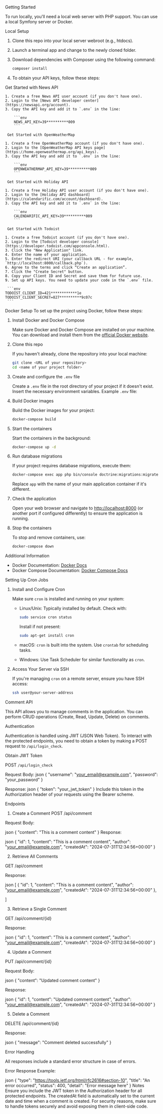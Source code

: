  Getting Started

To run locally, you'll need a local web server with PHP support. You can use a local Symfony server or Docker.

 Local Setup

1. Clone this repo into your local server webroot (e.g., htdocs).
2. Launch a terminal app and change to the newly cloned folder.
3. Download dependencies with Composer using the following command:

    ```bash
    composer install
    ```

4. To obtain your API keys, follow these steps:

 Get Started with News API

    1. Create a free News API user account (if you don't have one).
    2. Login to the [News API developer center](https://newsapi.org/account).
    3. Copy the API key and add it to `.env` in the line:

        ```env
        NEWS_API_KEY=39**********009
        ```

     Get Started with OpenWeatherMap

    1. Create a free OpenWeatherMap account (if you don't have one).
    2. Login to the [OpenWeatherMap API keys page](https://home.openweathermap.org/api_keys).
    3. Copy the API key and add it to `.env` in the line:

        ```env
        OPENWEATHERMAP_API_KEY=39**********009
        ```

     Get Started with Holiday API

    1. Create a free Holiday API user account (if you don't have one).
    2. Login to the [Holiday API dashboard](https://calendarific.com/account/dashboard).
    3. Copy the API key and add it to `.env` in the line:

        ```env
        CALENDARIFIC_API_KEY=39**********009
        ```

     Get Started with Todoist

    1. Create a free Todoist account (if you don't have one).
    2. Login to the [Todoist developer console](https://developer.todoist.com/appconsole.html).
    3. Click the "New Application" link.
    4. Enter the name of your application.
    5. Enter the redirect URI (your callback URL - for example, `http://localhost:8000/callback.php`).
    6. Agree to the terms and click “Create an application”.
    7. Click the "Create Secret" button.
    8. Copy your Client ID and Secret and save them for future use.
    9. Set up API keys. You need to update your code in the `.env` file.

     ```env
    TODOIST_CLIENT_ID=421************1e
    TODOIST_CLIENT_SECRET=827**********9c07c
     ```
 Docker Setup
To set up the project using Docker, follow these steps:

1. Install Docker and Docker Compose

   Make sure Docker and Docker Compose are installed on your machine. You can download and install them from the [official Docker website](https://www.docker.com/get-started).

2. Clone this repo

   If you haven't already, clone the repository into your local machine:

    ```bash
    git clone <URL of your repository>
    cd <name of your project folder>
    ```

3. Create and configure the `.env` file

   Create a `.env` file in the root directory of your project if it doesn't exist. Insert the necessary environment variables. Example `.env` file:


4. Build Docker images

    Build the Docker images for your project:

    ```bash
    docker-compose build
    ```

5. Start the containers

    Start the containers in the background:

    ```bash
    docker-compose up -d
    ```

6. Run database migrations

    If your project requires database migrations, execute them:

    ```bash
    docker-compose exec app php bin/console doctrine:migrations:migrate
    ```

    Replace `app` with the name of your main application container if it's different.

7. Check the application

    Open your web browser and navigate to [http://localhost:8000](http://localhost:8000) (or another port if configured differently) to ensure the application is running.

8. Stop the containers

    To stop and remove containers, use:

    ```bash
    docker-compose down
    ```

 Additional Information

- Docker Documentation: [Docker Docs](https://docs.docker.com/)
- Docker Compose Documentation: [Docker Compose Docs](https://docs.docker.com/compose/)


Setting Up Cron Jobs

1. Install and Configure Cron

   Make sure `cron` is installed and running on your system:

   - Linux/Unix: Typically installed by default. Check with:

     ```bash
     sudo service cron status
     ```

     Install if not present:

     ```bash
     sudo apt-get install cron
     ```

   - macOS: `cron` is built into the system. Use `crontab` for scheduling tasks.

   - Windows: Use Task Scheduler for similar functionality as `cron`.

2. Access Your Server via SSH

   If you're managing `cron` on a remote server, ensure you have SSH access:

   ```bash
   ssh user@your-server-address


 Comment API

This API allows you to manage comments in the application. You can perform CRUD operations (Create, Read, Update, Delete) on comments.

 Authentication

Authentication is handled using JWT (JSON Web Token). To interact with the protected endpoints, you need to obtain a token by making a POST request to `/api/login_check`.

 Obtain JWT Token

POST `/api/login_check`

Request Body:
json
{
    "username": "your_email@example.com",
    "password": "your_password"
}

Response:
json
{
    "token": "your_jwt_token"
}
Include this token in the Authorization header of your requests using the Bearer scheme.


Endpoints

1. Create a Comment
POST /api/comment

Request Body:

json
{
    "content": "This is a comment content"
}
Response:

json
{
    "id": 1,
    "content": "This is a comment content",
    "author": "your_email@example.com",
    "createdAt": "2024-07-31T12:34:56+00:00"
}

2. Retrieve All Comments

GET /api/comment

Response:

json
[
    {
        "id": 1,
        "content": "This is a comment content",
        "author": "your_email@example.com",
        "createdAt": "2024-07-31T12:34:56+00:00"
    },

]


3. Retrieve a Single Comment

GET /api/comment/{id}

Response:

json
{
    "id": 1,
    "content": "This is a comment content",
    "author": "your_email@example.com",
    "createdAt": "2024-07-31T12:34:56+00:00"
}

4. Update a Comment

PUT /api/comment/{id}

Request Body:

json
{
    "content": "Updated comment content"
}


Response:

json
{
    "id": 1,
    "content": "Updated comment content",
    "author": "your_email@example.com",
    "createdAt": "2024-07-31T12:34:56+00:00"
}

5. Delete a Comment

DELETE /api/comment/{id}

Response:

json
{
    "message": "Comment deleted successfully"
}


Error Handling

All responses include a standard error structure in case of errors.

Error Response Example:

json
{
    "type": "https://tools.ietf.org/html/rfc2616#section-10",
    "title": "An error occurred",
    "status": 400,
    "detail": "Error message here"
}
Notes
Ensure you include the JWT token in the Authorization header for all protected endpoints.
The createdAt field is automatically set to the current date and time when a comment is created.
For security reasons, make sure to handle tokens securely and avoid exposing them in client-side code.


